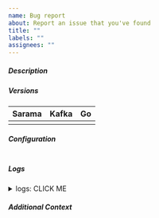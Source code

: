```yaml
---
name: Bug report
about: Report an issue that you've found
title: ""
labels: ""
assignees: ""
---
```


##### Description

<!-- A clear and concise description of what the bug is and how to reproduce it. -->

##### Versions

<!-- Please specify real version numbers or git SHAs, not just "Latest" since that changes fairly regularly. -->

| Sarama | Kafka | Go  |
| ------ | ----- | --- |
|        |       |     |

##### Configuration

<!-- What configuration values are you using for Sarama and Kafka? -->

```go

```

##### Logs

<!-- If applicable, add logs from Sarama and/or Kafka to help explain your problem.
You can set `sarama.Logger` to a `log.Logger` to capture Sarama debug output. -->

<details><summary>logs: CLICK ME</summary>
<p>

```

```

</p>
</details>

##### Additional Context

<!-- Add any other context about the problem here. -->
